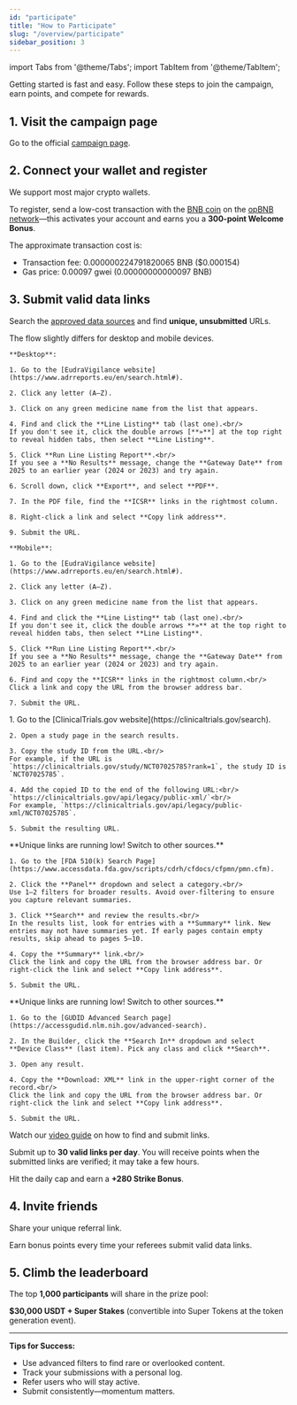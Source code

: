 ```yaml
---
id: "participate"
title: "How to Participate"
slug: "/overview/participate"
sidebar_position: 3
---
```


import Tabs from '@theme/Tabs';
import TabItem from '@theme/TabItem';

Getting started is fast and easy. Follow these steps to join the campaign, earn points, and compete for rewards.

## 1. Visit the campaign page

Go to the official [campaign page](https://data-for-ai.superprotocol.com/).

## 2. Connect your wallet and register

We support most major crypto wallets.

To register, send a low-cost transaction with the [BNB coin](https://www.binance.com/en/price/bnb) on the [opBNB network](https://opbnb.bnbchain.org/en)—this activates your account and earns you a **300-point Welcome Bonus**.

The approximate transaction cost is:

- Transaction fee: 0.000000224791820065 BNB ($0.000154)
- Gas price: 0.00097 gwei (0.00000000000097 BNB)

## 3. Submit valid data links

Search the [approved data sources](/data-for-ai/rules/submissions#accepted-databases) and find **unique, unsubmitted** URLs.

<Tabs>
  <TabItem value="eudra" label="EudraVigilance" default>
    The flow slightly differs for desktop and mobile devices.

    **Desktop**:

    1. Go to the [EudraVigilance website](https://www.adrreports.eu/en/search.html#).

    2. Click any letter (A–Z).

    3. Click on any green medicine name from the list that appears.

    4. Find and click the **Line Listing** tab (last one).<br/>
    If you don't see it, click the double arrows [**»**] at the top right to reveal hidden tabs, then select **Line Listing**.

    5. Click **Run Line Listing Report**.<br/>
    If you see a **No Results** message, change the **Gateway Date** from 2025 to an earlier year (2024 or 2023) and try again.

    6. Scroll down, click **Export**, and select **PDF**.

    7. In the PDF file, find the **ICSR** links in the rightmost column.

    8. Right-click a link and select **Copy link address**.

    9. Submit the URL.

    **Mobile**:

    1. Go to the [EudraVigilance website](https://www.adrreports.eu/en/search.html#).

    2. Click any letter (A–Z).

    3. Click on any green medicine name from the list that appears.

    4. Find and click the **Line Listing** tab (last one).<br/>
    If you don't see it, click the double arrows **»** at the top right to reveal hidden tabs, then select **Line Listing**.

    5. Click **Run Line Listing Report**.<br/>
    If you see a **No Results** message, change the **Gateway Date** from 2025 to an earlier year (2024 or 2023) and try again.

    6. Find and copy the **ICSR** links in the rightmost column.<br/>
    Click a link and copy the URL from the browser address bar.

    7. Submit the URL.
  </TabItem>
  <TabItem value="clinicaltrials" label="ClinicalTrials.gov">
    1. Go to the [ClinicalTrials.gov website](https://clinicaltrials.gov/search).

    2. Open a study page in the search results.

    3. Copy the study ID from the URL.<br/>
    For example, if the URL is `https://clinicaltrials.gov/study/NCT07025785?rank=1`, the study ID is `NCT07025785`.

    4. Add the copied ID to the end of the following URL:<br/>
    `https://clinicaltrials.gov/api/legacy/public-xml/`<br/>
    For example, `https://clinicaltrials.gov/api/legacy/public-xml/NCT07025785`.

    5. Submit the resulting URL.
  </TabItem>
  <TabItem value="fda" label="FDA's 510(k)s">
    **Unique links are running low! Switch to other sources.**

    1. Go to the [FDA 510(k) Search Page](https://www.accessdata.fda.gov/scripts/cdrh/cfdocs/cfpmn/pmn.cfm).

    2. Click the **Panel** dropdown and select a category.<br/>
    Use 1–2 filters for broader results. Avoid over-filtering to ensure you capture relevant summaries.

    3. Click **Search** and review the results.<br/>
    In the results list, look for entries with a **Summary** link. New entries may not have summaries yet. If early pages contain empty results, skip ahead to pages 5–10.

    4. Copy the **Summary** link.<br/>
    Click the link and copy the URL from the browser address bar. Or right-click the link and select **Copy link address**.

    5. Submit the URL.
  </TabItem>
  <TabItem value="gudid" label="GUDID">
    **Unique links are running low! Switch to other sources.**

    1. Go to the [GUDID Advanced Search page](https://accessgudid.nlm.nih.gov/advanced-search).

    2. In the Builder, click the **Search In** dropdown and select **Device Class** (last item). Pick any class and click **Search**.

    3. Open any result.

    4. Copy the **Download: XML** link in the upper-right corner of the record.<br/>
    Click the link and copy the URL from the browser address bar. Or right-click the link and select **Copy link address**.

    5. Submit the URL.
  </TabItem>
</Tabs>

Watch our [video guide](https://www.youtube.com/watch?v=q2GNQAXIH3o) on how to find and submit links.

Submit up to **30 valid links per day**. You will receive points when the submitted links are verified; it may take a few hours.

Hit the daily cap and earn a **+280 Strike Bonus**.

## 4. Invite friends

Share your unique referral link.

Earn bonus points every time your referees submit valid data links.

## 5. Climb the leaderboard

The top **1,000 participants** will share in the prize pool:

**$30,000 USDT + Super Stakes** (convertible into Super Tokens at the token generation event).

---

**Tips for Success:**

- Use advanced filters to find rare or overlooked content.
- Track your submissions with a personal log.
- Refer users who will stay active.
- Submit consistently—momentum matters.